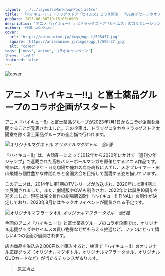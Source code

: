 ```yaml
---
layout: '../../layouts/MarkdownPost.astro'
title: '「ハイキュー!!」ドラッグストア「セイムス」コラボ開催！ “819円”セールやオリジナルグッズが当たる♪'
pubDate: 2023-06-30T19:15:03+0900
description: 'アニメ『ハイキュー!!』とドラッグストア「セイムス」のコラボレーションによる「セイムス×ハイキュー!! コラボキャンペーン」が、2023年7月1日よりスタートする。ドラッグユタカ、ドラッグストア太陽堂を除く富士薬品グループの全店舗にて行われる。'
author: '仲瀬 コウタロウ'
cover:
  url: 'https://animeanime.jp/imgs/ogp_f/595437.jpg'
  square: 'https://animeanime.jp/imgs/ogp_f/595437.jpg'
  alt: "cover"
tags: ['news','anime','コラボキャンペーン']
theme: 'light'
featured: false
---
```


![cover](https://animeanime.jp/imgs/ogp_f/595437.jpg)

# アニメ『ハイキュー!!』と富士薬品グループのコラボ企画がスタート

アニメ『ハイキュー!!』と富士薬品グループが2023年7月1日からコラボ企画を展開することが発表されました。この企画は、ドラッグユタカやドラッグストア太陽堂を除く富士薬品グループの全店舗で行われます。

![オリジナルマグボトル](https://animeanime.jp/imgs/zoom/595438.jpg)
*オリジナルマグボトル　全5種*

『ハイキュー!!』は、古舘春一によって2012年から2020年にかけて「週刊少年ジャンプ」で連載された高校バレーボールマンガを原作とするアニメ作品です。物語は、小柄な少年・日向翔陽が憧れの烏野高校に入学し、天才プレイヤー・影山飛雄ら個性豊かな仲間たちと全国大会を目指して奮闘する姿を描いています。

このアニメは、2014年に第1期のTVシリーズが放送され、2020年には第4期まで展開されました。また、劇場版やOVAも制作され、2022年には誕生10周年を迎えました。現在は完全新作の劇場版2部作『ハイキュー!! FINAL』の制作が決定しており、2023年8月にはキックオフイベントが開催される予定です。

![オリジナルマフラータオル](https://animeanime.jp/imgs/zoom/595439.jpg)
*オリジナルマフラータオル　全5種*

今回のアニメ『ハイキュー!!』と富士薬品グループのコラボ企画では、オリジナル応援グッズやセイムスの買い物券などがもらえる抽選など、ファンにとって嬉しい4つの企画が展開されます。

店内商品を税込み2,000円以上購入すると、抽選で『ハイキュー!!』のオリジナル応援グッズ（オリジナルマグボトル、オリジナルマフラータオル、オリジナルQUOカードなど）が当たるチャンスがあります。

>[原文地址](https://animeanime.jp/article/2023/06/30/78275.html)  
